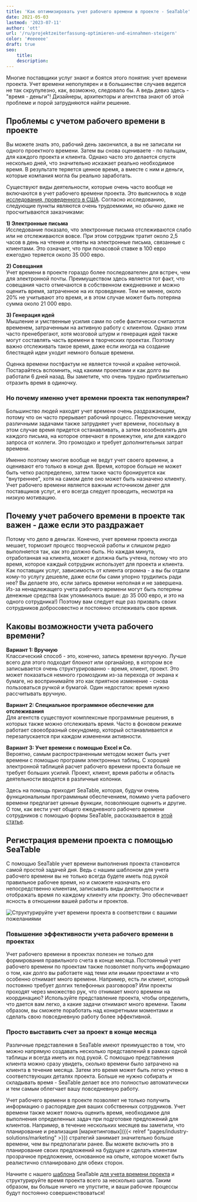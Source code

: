 ```yaml
---
title: 'Как оптимизировать учет рабочего времени в проекте - SeaTable'
date: 2021-05-03
lastmod: '2023-07-11'
author: 'ott'
url: '/ru/projektzeiterfassung-optimieren-und-einnahmen-steigern'
color: '#eeeeee'
draft: true
seo:
    title:
    description:
---
```


Многие поставщики услуг знают и боятся этого понятия: учет времени проекта. Учет времени непопулярен и в большинстве случаев ведется не так скрупулезно, как, возможно, следовало бы. А ведь девиз здесь - "время - деньги"! Дизайнеры, архитекторы и агентства знают об этой проблеме и порой затрудняются найти решение.

## Проблемы с учетом рабочего времени в проекте

Вы можете знать это, рабочий день закончился, а вы не записали ни одного проектного времени. Затем вы снова оцениваете - по пальцам, для каждого проекта и клиента. Однако часто это делается спустя несколько дней, что значительно искажает реально необходимое время. В результате теряется ценное время, а вместе с ним и деньги, которые компания могла бы реально заработать.

Существуют виды деятельности, которые очень часто вообще не включаются в учет рабочего времени проекта. Это выяснилось в ходе [исследования, проведенного в США](https://www.accelo.com/assets/Uploads/Time-is-Money-White-Paper-Accelo.pdf). Согласно исследованию, следующие пункты являются очень трудоемкими, но обычно даже не просчитываются заказчиками:

**1) Электронные письма**  
Исследование показало, что электронные письма отслеживаются слабо или не отслеживаются вовсе. При этом сотрудник тратит около 2,5 часов в день на чтение и ответы на электронные письма, связанные с клиентами. Это означает, что при почасовой ставке в 100 евро ежегодно теряется около 35 000 евро.

**2) Совещания**  
Учет времени в проекте гораздо более последователен для встреч, чем для электронной почты. Преимуществом здесь является тот факт, что совещания часто отмечаются в собственном ежедневнике и можно оценить время, затраченное на их проведение. Тем не менее, около 20% не учитывают это время, и в этом случае может быть потеряна сумма около 21 000 евро.

**3) Генерация идей**  
Мышление и умственные усилия сами по себе фактически считаются временем, затраченным на активную работу с клиентом. Однако этим часто пренебрегают, хотя мозговой штурм и генерация идей также могут составлять часть времени в творческих проектах. Поэтому важно отслеживать такое время, даже если иногда на создание блестящей идеи уходит немного больше времени.

Оценка времени постфактум не является точной и крайне неточной. Постарайтесь вспомнить, над какими проектами и как долго вы работали 6 дней назад. Вы заметите, что очень трудно приблизительно отразить время в одиночку.

### Но почему именно учет времени проекта так непопулярен?

Большинство людей находят учет времени очень раздражающим, потому что он часто прерывает рабочий процесс. Переключение между различными задачами также затрудняет учет времени, поскольку в этом случае время придется останавливать, а затем возобновлять для каждого письма, на которое отвечают в промежутке, или для каждого запроса от коллеги. Это громоздко и требует дополнительных затрат времени.

Именно поэтому многие вообще не ведут учет своего времени, а оценивают его только в конце дня. Время, которое больше не может быть четко распределено, затем также часто бронируется как "внутреннее", хотя на самом деле оно может быть назначено клиенту. Учет рабочего времени является важным источником денег для поставщиков услуг, и его всегда следует проводить, несмотря на низкую мотивацию.

## Почему учет рабочего времени в проекте так важен - даже если это раздражает

Потому что дело в деньгах. Конечно, учет времени проекта иногда мешает, тормозит процесс творческой работы и слишком редко выполняется так, как это должно быть. Но каждая минута, отработанная на клиента, может и должна быть учтена, потому что это время, которое каждый сотрудник использует для проекта и клиента. Как поставщик услуг, зависимость от клиента огромна - а вы бы отдали кому-то услугу дешевле, даже если бы сами упорно трудились ради нее? Вы делаете это, если запись времени неполная и не завершена. Из-за ненадлежащего учета рабочего времени могут быть потеряны денежные средства (как упоминалось выше: до 35 000 евро, и это на одного сотрудника!) Поэтому вам следует еще раз призвать своих сотрудников добросовестно и постоянно отслеживать свое время.

## Каковы возможности учета рабочего времени?

**Вариант 1: Вручную**  
Классический способ - это, конечно, запись времени вручную. Лучше всего для этого подходит блокнот или органайзер, в котором все записывается очень структурированно - время, клиент, проект. Это может показаться немного громоздким из-за перехода от экрана к бумаге, но воспринимайте это как приятное изменение - снова пользоваться ручкой и бумагой. Один недостаток: время нужно рассчитывать вручную.

**Вариант 2: Специальное программное обеспечение для отслеживания**  
Для агентств существуют комплексные программные решения, в которых также можно отслеживать время. Часто в фоновом режиме работает своеобразный секундомер, который останавливается и перезапускается при каждом изменении активности.

**Вариант 3: Учет времени с помощью Excel и Co.**  
Вероятно, самым распространенным методом может быть учет времени с помощью программ электронных таблиц. С хорошей электронной таблицей расчет рабочего времени проекта больше не требует больших усилий. Проект, клиент, время работы и область деятельности вводятся в различные колонки.

Здесь на помощь приходит SeaTable, которая, будучи очень функциональным программным обеспечением, помимо учета рабочего времени предлагает ценные функции, позволяющие оценить и другие. О том, как вести учет общего ежедневного рабочего времени сотрудников с помощью формы SeaTable, рассказывается в [этой статье](https://seatable.io/ru/stundenerfassung-mit-seatable/).

## Регистрация времени проекта с помощью SeaTable

С помощью SeaTable учет времени выполнения проекта становится самой простой задачей дня. Ведь с нашим шаблоном для учета рабочего времени вы не только всегда будете иметь под рукой правильное рабочее время, но и сможете назначать его непосредственно клиентам, записывать виды деятельности и отображать время по каждому клиенту или проекту. Это обеспечивает ясность в отношении вашей работы и проектов.

![Структурируйте учет времени проекта в соответствии с вашими пожеланиями](https://seatable.io/wp-content/uploads/2021/04/Daily-1.jpg)

### Повышение эффективности учета рабочего времени в проектах

Учет рабочего времени в проектах полезен не только для формирования правильного счета в конце месяца. Постоянный учет рабочего времени по проектам также позволяет получить информацию о том, как долго вы работаете над теми или иными проектами и что особенно отнимает много времени. Например, есть ли клиент, который постоянно требует долгих телефонных разговоров? Или проекты проходят через множество рук, что отнимает много времени на координацию? Используйте представление проекта, чтобы определить, что дается вам легко, а какие задачи отнимают много времени. Таким образом, вы сможете поработать над конкретными моментами и сделать свою повседневную работу более эффективной.

### Просто выставить счет за проект в конце месяца

Различные представления в SeaTable имеют преимущество в том, что можно напрямую создавать несколько представлений в рамках одной таблицы и всегда иметь их под рукой. С помощью представления клиента можно сразу увидеть, сколько времени было затрачено на клиента в течение месяца. Затем это время может быть легко учтено в соответствующих деталях проекта. Больше не нужно собирать и складывать время - SeaTable делает все это полностью автоматически и тем самым облегчает вашу повседневную работу.

Учет рабочего времени в проекте позволяет не только получить информацию о распорядке дня ваших собственных сотрудников. Учет времени также может помочь оценить время, необходимое для выполнения определенных задач при подготовке предложений для клиентов. Например, в течение нескольких месяцев вы заметили, что планирование и реализация [маркетинговых]({{< relref "pages/industry-solutions/marketing" >}}) стратегий занимает значительно больше времени, чем вы предполагали ранее. Вы можете включить это в планирование своих предложений на будущее и сделать клиентам прозрачное предложение, основанное на опыте, которое может быть реалистично спланировано для обеих сторон.

Начните с нашего [шаблона](https://seatable.io/ru/vorlage/ek3ry6ywsjoz-imsenb49g/) SeaTable [для учета времени проекта](https://seatable.io/ru/vorlage/ek3ry6ywsjoz-imsenb49g/) и структурируйте время проекта всего за несколько шагов. Таким образом, вы больше ничего не упустите, и ваши рабочие процессы будут постоянно совершенствоваться!
